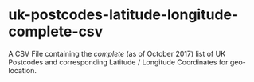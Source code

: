 # uk-postcodes-latitude-longitude-complete-csv
A CSV File containing the *complete* (as of October 2017) list of UK Postcodes and corresponding Latitude / Longitude Coordinates for geo-location.
